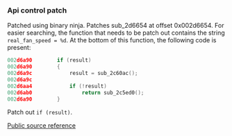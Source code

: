 ### Api control patch

Patched using binary ninja. Patches sub_2d6654 at offset 0x002d6654. For easier searching, the function that needs to be patch out contains the string `real_fan_speed = %d`. At the bottom of this function, the following code is present:

``` c
002d6a90        if (result)
002d6a90        {
002d6a9c            result = sub_2c60ac();
002d6a9c            
002d6aa4            if (!result)
002d6ab0                return sub_2c5ed0();
002d6a90        }
```

Patch out `if (result)`.

[Public source reference](https://github.com/elegooofficial/CentauriCarbon/blob/20a2d9b40e0005746c300766e0b526934997805e/firmware/app/e100/app_top.cpp#L697)